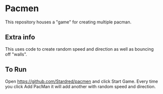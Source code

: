 # Pacmen

This repository houses a "game" for creating multiple pacman.

## Extra info

This uses code to create random speed and direction as well as bouncing off "walls".

## To Run

Open https://github.com/Stardred/pacmen and click Start Game. Every time you click Add PacMan it will add another with random speed and direction.
